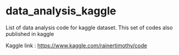 # data_analysis_kaggle
List of data analysis code for kaggle dataset. This set of codes also published in kaggle

Kaggle link : https://www.kaggle.com/rainertimothy/code
